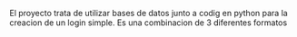 El proyecto trata de utilizar bases de datos junto a codig en python para la creacion de un login simple. Es una combinacion de 3 diferentes formatos
